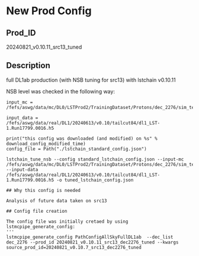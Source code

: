 
# New Prod Config

## Prod_ID

20240821_v0.10.11_src13_tuned

## Description

full DL1ab production (with NSB tuning for src13) with lstchain v0.10.11

NSB level was checked in the following way:

```
input_mc = /fefs/aswg/data/mc/DL0/LSTProd2/TrainingDataset/Protons/dec_2276/sim_telarray/node_theta_6.000_az_180.000_/output_v1.4/simtel_corsika_theta_6.000_az_180.000_run10.simtel.gz

input_data = /fefs/aswg/data/real/DL1/20240613/v0.10/tailcut84/dl1_LST-1.Run17799.0016.h5

print("this config was downloaded (and modified) on %s" % download_config_modified_time)
config_file = Path("./lstchain_standard_config.json")

lstchain_tune_nsb --config standard_lstchain_config.json --input-mc /fefs/aswg/data/mc/DL0/LSTProd2/TrainingDataset/Protons/dec_2276/sim_telarray/node_theta_6.000_az_180.000_/output_v1.4/simtel_corsika_theta_6.000_az_180.000_run10.simtel.gz --input-data /fefs/aswg/data/real/DL1/20240613/v0.10/tailcut84/dl1_LST-1.Run17799.0016.h5 -o tuned_lstchain_config.json

## Why this config is needed

Analysis of future data taken on src13

## Config file creation

The config file was initially cretaed by using lstmcpipe_generate_config:
'''
lstmcpipe_generate_config PathConfigAllSkyFullDL1ab  --dec_list dec_2276 --prod_id 20240821_v0.10.11_src13_dec2276_tuned --kwargs source_prod_id=20240821_v0.10.7_src13_dec2276_tuned
